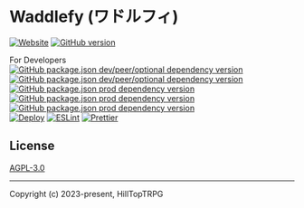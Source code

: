 # Waddlefy (ワドルフィ) 
[![Website](https://img.shields.io/website?url=https%3A%2F%2Fwaddlefy.net&label=https://waddlefy.net)](https://waddlefy.net) [![GitHub version](https://badge.fury.io/gh/HillTopTRPG%2Fwaddlefy.svg)](https://github.com/HillTopTRPG/waddlefy/releases)

For Developers  
[![GitHub package.json dev/peer/optional dependency version](https://img.shields.io/github/package-json/dependency-version/HillTopTRPG/waddlefy/dev/typescript?filename=client%2Fpackage.json)](https://github.com/Microsoft/TypeScript)
[![GitHub package.json dev/peer/optional dependency version](https://img.shields.io/github/package-json/dependency-version/HillTopTRPG/waddlefy/dev/vite?filename=client%2Fpackage.json)](https://github.com/vitejs/vite)
[![GitHub package.json prod dependency version](https://img.shields.io/github/package-json/dependency-version/HillTopTRPG/waddlefy/vuetify?filename=client%2Fpackage.json)](https://github.com/vuetifyjs/vuetify)
[![GitHub package.json prod dependency version](https://img.shields.io/github/package-json/dependency-version/HillTopTRPG/waddlefy/vue?filename=client%2Fpackage.json)](https://github.com/vuejs/core)
[![GitHub package.json prod dependency version](https://img.shields.io/github/package-json/dependency-version/HillTopTRPG/waddlefy/graphql?filename=client%2Fpackage.json)](https://github.com/graphql/graphql-js)  
[![Deploy](https://github.com/HillTopTRPG/waddlefy/actions/workflows/deploy-client-prod.yml/badge.svg?branch=main)](https://github.com/HillTopTRPG/waddlefy/actions/workflows/deploy-client-prod.yml)
[![ESLint](https://github.com/HillTopTRPG/waddlefy/actions/workflows/eslint.yml/badge.svg?branch=main)](https://github.com/HillTopTRPG/waddlefy/actions/workflows/eslint.yml)
[![Prettier](https://github.com/HillTopTRPG/waddlefy/actions/workflows/prettier.yml/badge.svg?branch=main)](https://github.com/HillTopTRPG/waddlefy/actions/workflows/prettier.yml)

## License

[AGPL-3.0](https://opensource.org/license/agpl-v3/)

---
Copyright (c) 2023-present, HillTopTRPG